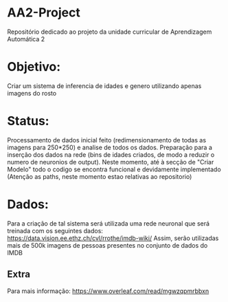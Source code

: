 # AA2-Project
Repositório dedicado ao projeto da unidade curricular de Aprendizagem Automática 2

# Objetivo:
Criar um sistema de inferencia de idades e genero utilizando apenas imagens do rosto

# Status:
Processamento de dados inicial feito (redimensionamento de todas as imagens para 250*250) e analise de todos os dados.
Preparação para a inserção dos dados na rede (bins de idades criados, de modo a reduzir o numero de neuronios de output).
Neste momento, até à secção de "Criar Modelo" todo o codigo se encontra funcional e devidamente implementado (Atenção as paths, neste momento estao relativas ao repositorio)

# Dados:
Para a criação de tal sistema será utilizada uma rede neuronal que será treinada com os seguintes dados: https://data.vision.ee.ethz.ch/cvl/rrothe/imdb-wiki/
Assim, serão utilizadas mais de 500k imagens de pessoas presentes no conjunto de dados do IMDB

## Extra
Para mais informação: https://www.overleaf.com/read/mgwzqpmrbbxn

